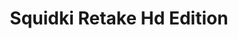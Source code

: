 ---
slug: squidki-retake-hd-edition
title: Squidki Retake Hd Edition
description: "Squidki Retake Hd Edition is an exciting online game. Play for free directly in your browser!"
icon: /images/new_mods/Sprunki Retake Hd Edition.png
url: https://wowtbc.net/sprunkin/retake-hd/index.html
previewImage: /images/new_mods/Sprunki Retake Hd Edition.png
type: new mods

# SEO配置
seo:
  title: "Squidki Retake Hd Edition - Play Free Online Game | Fun Browser Games"
  description: "Squidki Retake Hd Edition - Play this fun online game for free in your browser. No download required!"
  ogImage: "/images/new_mods/Sprunki Retake Hd Edition.png"
  keywords: "squidki-retake-hd-edition, online game, browser game, free game, new mods game, play online"

videoUrls:
  - https://www.youtube.com/embed/example1
  - https://www.youtube.com/embed/example2

whyPlay:
  title: "Why Play Squidki Retake Hd Edition?"
  items:
    - "Immersive Gameplay: Squidki Retake Hd Edition offers an engaging and immersive gaming experience that will keep you entertained for hours"
    - "Challenging Levels: Test your skills with increasingly difficult challenges and obstacles"
    - "Beautiful Graphics: Enjoy stunning visuals and smooth animations that bring the game world to life"
    - "Regular Updates: New content and features are added regularly to keep the game fresh and exciting"
    - "Free to Play: Experience all the fun without spending a penny"
    - "Community Features: Connect with other players, share strategies, and compete for high scores"
    - "Cross-Platform: Play on any device with a web browser, no downloads required"

features:
  title: "Key Features of Squidki Retake Hd Edition"
  image: "/images/new_mods/Sprunki Retake Hd Edition.png"
  items:
    - "Intuitive Controls: Easy to learn controls make Squidki Retake Hd Edition accessible for players of all skill levels"
    - "Multiple Game Modes: Enjoy various gameplay options that provide different challenges and experiences"
    - "Character Customization: Personalize your gaming experience with unique characters and items"
    - "Achievement System: Complete special tasks to earn rewards and recognition"
    - "Leaderboards: Compete with players worldwide and see who can achieve the highest scores"

characteristics:
  title: "Game Characteristics"
  image: "/images/new_mods/Sprunki Retake Hd Edition.png"
  items:
    - "Genre: New mods game with elements of strategy and skill"
    - "Difficulty: Suitable for both casual gamers and those seeking a challenge"
    - "Play Time: Quick sessions or extended gameplay, depending on your preference"
    - "Art Style: Vibrant and engaging visuals that enhance the gaming experience"
    - "Sound Design: Immersive audio that complements the gameplay perfectly"

info: "Squidki Retake Hd Edition is an exciting online game that offers players a unique and engaging gaming experience. With its intuitive controls, stunning visuals, and challenging gameplay, Squidki Retake Hd Edition provides hours of entertainment for players of all ages and skill levels. Whether you're looking for a quick gaming session during a break or an extended play session, Squidki Retake Hd Edition delivers an immersive experience that will keep you coming back for more. The game features multiple levels of increasing difficulty, ensuring that players are constantly challenged as they progress. With regular updates adding new content and features, Squidki Retake Hd Edition remains fresh and exciting, providing endless entertainment options for its growing community of players."

howToPlayIntro: "Welcome to Squidki Retake Hd Edition! This guide will walk you through the basics and help you master the game. Whether you're a beginner or looking to improve your skills, these tips and instructions will enhance your gaming experience."

howToPlaySteps:
  - title: "Getting Started"
    description: "Begin your Squidki Retake Hd Edition adventure by familiarizing yourself with the controls. Use your keyboard or mouse to navigate through the game interface. The tutorial will guide you through the basic mechanics and help you understand the objectives."
  - title: "Understanding the Objectives"
    description: "In Squidki Retake Hd Edition, your main goal is to progress through levels by completing specific objectives. Each level presents unique challenges that require different strategies and approaches."
  - title: "Mastering the Controls"
    description: "Practice using the controls to improve your precision and reaction time. Squidki Retake Hd Edition requires quick reflexes and strategic thinking to overcome obstacles and defeat opponents."
  - title: "Utilizing Power-ups"
    description: "Collect power-ups throughout the game to enhance your abilities and overcome difficult challenges. Each power-up offers unique advantages that can be crucial for success."
  - title: "Developing Strategies"
    description: "As you progress in Squidki Retake Hd Edition, develop effective strategies for different scenarios. Analyze patterns, anticipate challenges, and adapt your approach to maximize your performance."

faq:
  title: "Frequently Asked Questions about Squidki Retake Hd Edition"
  items:
    - question: "Is Squidki Retake Hd Edition free to play?"
      answer: "Yes, Squidki Retake Hd Edition is completely free to play directly in your web browser. No downloads or purchases are required to enjoy the full game experience."
    - question: "Can I play Squidki Retake Hd Edition on mobile devices?"
      answer: "Yes, Squidki Retake Hd Edition is optimized for both desktop and mobile play. You can enjoy the game on any device with a web browser and internet connection."
    - question: "Are there any in-game purchases?"
      answer: "While Squidki Retake Hd Edition is free to play, there may be optional in-game purchases available for cosmetic items or additional features that don't affect core gameplay."
    - question: "How often is Squidki Retake Hd Edition updated?"
      answer: "The developers regularly update Squidki Retake Hd Edition with new content, features, and improvements based on player feedback and game performance."
    - question: "Can I play Squidki Retake Hd Edition offline?"
      answer: "Currently, Squidki Retake Hd Edition requires an internet connection to play as it's a browser-based online game."
    - question: "Is Squidki Retake Hd Edition suitable for children?"
      answer: "Yes, Squidki Retake Hd Edition is designed to be family-friendly and suitable for players of all ages."
    - question: "How do I report bugs or issues?"
      answer: "If you encounter any problems while playing Squidki Retake Hd Edition, you can report them through the game's support page or contact the developers directly through their website."
    - question: "Still Have Questions?"
      answer: "If you have additional questions about Squidki Retake Hd Edition that aren't covered in this FAQ, please visit our support center or contact our customer service team for assistance."
---